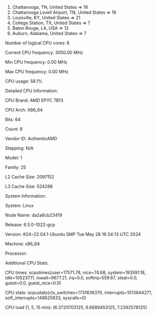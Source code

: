 1. Chattanooga, TN, United States => 18
2. Chattanooga Lovell Airport, TN, United States => 19
3. Louisville, KY, United States => 21
4. College Station, TX, United States => 7
5. Baton Rouge, LA, USA => 12
6. Auburn, Alabama, United States => 7

Number of logical CPU cores: 8

Current CPU frequency: 3050.00 MHz

Min CPU frequency: 0.00 MHz

Max CPU frequency: 0.00 MHz

CPU usage: 58.1%

Detailed CPU Information:

CPU Brand: AMD EPYC 7B13

CPU Arch: X86_64

Bits: 64

Count: 8

Vendor ID: AuthenticAMD

Stepping: N/A

Model: 1

Family: 25

L2 Cache Size: 2097152

L3 Cache Size: 524288

System Information:

System: Linux

Node Name: da2a6cb23419

Release: 6.5.0-1022-gcp

Version: #24~22.04.1-Ubuntu SMP Tue May 28 16:34:13 UTC 2024

Machine: x86_64

Processor: 

Additional CPU Stats:

CPU times: scputimes(user=17571.78, nice=74.68, system=193591.18, idle=105237.11, iowait=9677.21, irq=0.0, softirq=559.67, steal=0.0, guest=0.0, guest_nice=0.0)

CPU stats: scpustats(ctx_switches=1731836370, interrupts=1013844271, soft_interrupts=148625833, syscalls=0)

CPU load (1, 5, 15 min): (6.3720703125, 6.6689453125, 7.2392578125)